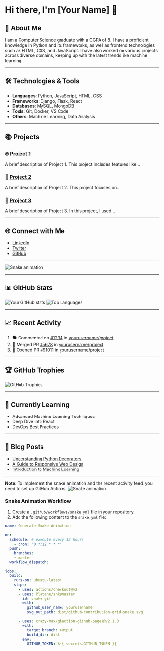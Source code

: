 # Hi there, I'm [Your Name] 👋

## 🌟 About Me
I am a Computer Science graduate with a CGPA of 8. I have a proficient knowledge in Python and its frameworks, as well as frontend technologies such as HTML, CSS, and JavaScript. I have also worked on various projects across diverse domains, keeping up with the latest trends like machine learning.

---

## 🛠️ Technologies & Tools

- **Languages**: Python, JavaScript, HTML, CSS
- **Frameworks**: Django, Flask, React
- **Databases**: MySQL, MongoDB
- **Tools**: Git, Docker, VS Code
- **Others**: Machine Learning, Data Analysis

---

## 📚 Projects

### 🔥 [Project 1](https://github.com/yourusername/project1)
A brief description of Project 1. This project includes features like...

### 🌟 [Project 2](https://github.com/yourusername/project2)
A brief description of Project 2. This project focuses on...

### 🚀 [Project 3](https://github.com/yourusername/project3)
A brief description of Project 3. In this project, I used...

---

## 🌐 Connect with Me

- [LinkedIn](https://www.linkedin.com/in/yourprofile/)
- [Twitter](https://twitter.com/yourhandle)
- [GitHub](https://github.com/yourusername)

---

![Snake animation](https://github.com/yourusername/yourusername/blob/output/github-contribution-grid-snake.svg)

---

## 📊 GitHub Stats

![Your GitHub stats](https://github-readme-stats.vercel.app/api?username=yourusername&show_icons=true&theme=radical)
![Top Languages](https://github-readme-stats.vercel.app/api/top-langs/?username=yourusername&layout=compact&theme=radical)

---

## 📈 Recent Activity

<!--START_SECTION:activity-->
1. 🗣 Commented on [#1234](https://github.com/yourusername/project/issues/1234) in [yourusername/project](https://github.com/yourusername/project)
2. 🎉 Merged PR [#5678](https://github.com/yourusername/project/pull/5678) in [yourusername/project](https://github.com/yourusername/project)
3. 💪 Opened PR [#91011](https://github.com/yourusername/project/pull/91011) in [yourusername/project](https://github.com/yourusername/project)
<!--END_SECTION:activity-->

---

## 🏆 GitHub Trophies

![GitHub Trophies](https://github-profile-trophy.vercel.app/?username=yourusername&theme=dracula)

---

## 🌱 Currently Learning

- Advanced Machine Learning Techniques
- Deep Dive into React
- DevOps Best Practices

---

## 📝 Blog Posts

<!-- BLOG-POST-LIST:START -->
- [Understanding Python Decorators](https://yourblog.com/python-decorators)
- [A Guide to Responsive Web Design](https://yourblog.com/responsive-web-design)
- [Introduction to Machine Learning](https://yourblog.com/intro-to-ml)
<!-- BLOG-POST-LIST:END -->

---

**Note**: To implement the snake animation and the recent activity feed, you need to set up GitHub Actions.
![Snake animation](https://github.com/VardhiniValluru/blob/output/github-contribution-grid-snake.svg)


### Snake Animation Workflow

1. Create a `.github/workflows/snake.yml` file in your repository.
2. Add the following content to the `snake.yml` file:

```yaml
name: Generate Snake Animation

on:
  schedule: # execute every 12 hours
    - cron: "0 */12 * * *"
  push:
    branches:
    - master
  workflow_dispatch:

jobs:
  build:
    runs-on: ubuntu-latest
    steps:
      - uses: actions/checkout@v2
      - uses: Platane/snk@master
        id: snake-gif
        with:
          github_user_name: yourusername
          svg_out_path: dist/github-contribution-grid-snake.svg

      - uses: crazy-max/ghaction-github-pages@v2.1.3
        with:
          target_branch: output
          build_dir: dist
        env:
          GITHUB_TOKEN: ${{ secrets.GITHUB_TOKEN }}
